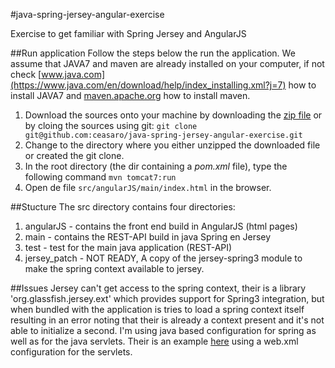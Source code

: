 #java-spring-jersey-angular-exercise

Exercise to get familiar with Spring Jersey and AngularJS

##Run application
Follow the steps below the run the application. We assume that JAVA7 and maven are already installed on your computer, 
if not check [www.java.com](https://www.java.com/en/download/help/index_installing.xml?j=7) how to install 
JAVA7 and [maven.apache.org](http://maven.apache.org/download.cgi') how to install maven.
 
1. Download the sources onto your machine by downloading the 
[zip file](https://github.com/ceasaro/java-spring-jersey-angular-exercise/archive/master.zip)
 or by cloing the sources using git: `git clone git@github.com:ceasaro/java-spring-jersey-angular-exercise.git`
2. Change to the directory where you either unzipped the downloaded file or created the git clone.
3. In the root directory (the dir containing a *pom.xml* file), type the following command `mvn tomcat7:run`
4. Open de file `src/angularJS/main/index.html` in the browser.

##Stucture
The src directory contains four directories:

  1. angularJS      - contains the front end build in AngularJS (html pages) 
  2. main           - contains the REST-API build in java Spring en Jersey
  3. test           - test for the main java application (REST-API)
  4. jersey_patch   - NOT READY, A copy of the jersey-spring3 module to make the spring context available to jersey.
  
##Issues
Jersey can't get access to the spring context, their is a library 'org.glassfish.jersey.ext' which provides support for
 Spring3 integration, but when bundled with the application is tries to load a spring context itself resulting in an 
 error noting that their is already a context present and it's not able to initialize a second.
I'm using java based configuration for spring as well as for the java servlets. Their is an example 
 [here](http://stackoverflow.com/questions/25701658/integrating-jersey-2-and-spring-with-java-based-configuration)
 using a web.xml configuration for the servlets.
  

  